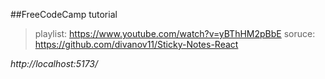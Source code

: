 ##FreeCodeCamp tutorial 

>playlist: https://www.youtube.com/watch?v=yBThHM2pBbE
>soruce: https://github.com/divanov11/Sticky-Notes-React

*http://localhost:5173/*
